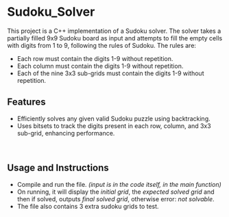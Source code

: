 # Sudoku_Solver
This project is a C++ implementation of a Sudoku solver. The solver takes a partially filled 9x9 Sudoku board as input and attempts to fill the empty cells with digits from 1 to 9, following the rules of Sudoku. The rules are:
- Each row must contain the digits 1-9 without repetition.
- Each column must contain the digits 1-9 without repetition.
- Each of the nine 3x3 sub-grids must contain the digits 1-9 without repetition.

## Features
- Efficiently solves any given valid Sudoku puzzle using backtracking.
- Uses bitsets to track the digits present in each row, column, and 3x3 sub-grid, enhancing performance.
<br>

## Usage and Instructions
- Compile and run the file. *(input is in the code itself, in the main function)*
- On running, it will display the *initial grid*, the *expected solved grid* and then if solved, outputs *final solved grid*, otherwise error: *not solvable*.
- The file also contains 3 extra sudoku grids to test.
